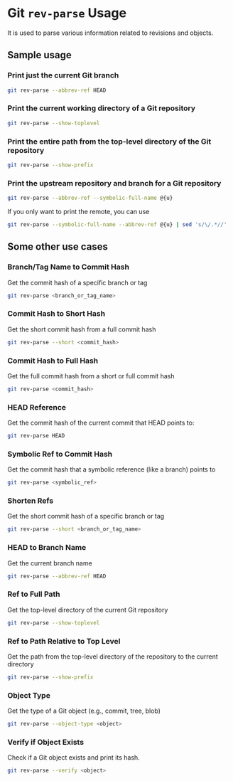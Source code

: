 # Git `rev-parse` Usage

It is used to parse various information related to revisions and objects.

## Sample usage

### Print just the current Git branch

```bash
git rev-parse --abbrev-ref HEAD
```

### Print the current working directory of a Git repository

```bash
git rev-parse --show-toplevel
```

### Print the entire path from the top-level directory of the Git repository

```bash
git rev-parse --show-prefix
```

### Print the upstream repository and branch for a Git repository

```bash
git rev-parse --abbrev-ref --symbolic-full-name @{u}
```

If you only want to print the remote, you can use

```bash
git rev-parse --symbolic-full-name --abbrev-ref @{u} | sed 's/\/.*//'
```

## Some other use cases

### Branch/Tag Name to Commit Hash

Get the commit hash of a specific branch or tag

```bash
git rev-parse <branch_or_tag_name> 
```

### Commit Hash to Short Hash

Get the short commit hash from a full commit hash

```bash
git rev-parse --short <commit_hash>
```

### Commit Hash to Full Hash

Get the full commit hash from a short or full commit hash

```bash
git rev-parse <commit_hash>
```

### HEAD Reference

Get the commit hash of the current commit that HEAD points to:

```bash
git rev-parse HEAD
```

### Symbolic Ref to Commit Hash

Get the commit hash that a symbolic reference (like a branch) points to

```bash
git rev-parse <symbolic_ref>
```

### Shorten Refs

Get the short commit hash of a specific branch or tag

```bash
git rev-parse --short <branch_or_tag_name>
```

### HEAD to Branch Name

Get the current branch name

```bash
git rev-parse --abbrev-ref HEAD
```

### Ref to Full Path

Get the top-level directory of the current Git repository

```bash
git rev-parse --show-toplevel
```

### Ref to Path Relative to Top Level

Get the path from the top-level directory of the repository to the current directory

```bash
git rev-parse --show-prefix
```

### Object Type

Get the type of a Git object (e.g., commit, tree, blob)

```bash
git rev-parse --object-type <object>
```

### Verify if Object Exists

Check if a Git object exists and print its hash.

```bash
git rev-parse --verify <object>
```

